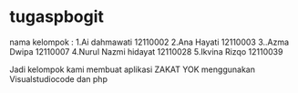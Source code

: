 # tugaspbogit
nama kelompok :
 1.Ai dahmawati 12110002
 2.Ana Hayati 12110003
 3..Azma Dwipa 12110007
 4.Nurul Nazmi hidayat 12110028
 5.Ikvina Rizqo 12110039

Jadi kelompok kami membuat aplikasi ZAKAT YOK menggunakan Visualstudiocode dan php
 